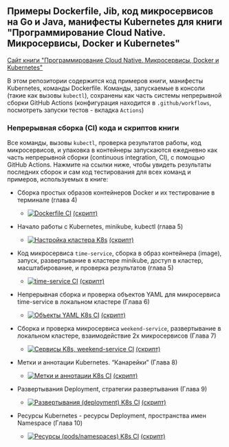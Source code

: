 ## Примеры Dockerfile, Jib, код микросервисов на Go и Java, манифесты Kubernetes для книги "Программирование Cloud Native. Микросервисы, Docker и Kubernetes"

[Сайт книги "Программирование Cloud Native. Микросервисы, Docker и Kubernetes"](https://ipsoftware.ru/books/cloud-k8s/)

В этом репозитории содержится код примеров книги, манифесты Kubernetes, команды Dockerfile. Команды, запускаемые в консоли (такие как вызовы `kubectl`), сохранены как часть системы непрерывной сборки GitHub Actions (конфигурация находится в `.github/workflows`, посмотреть запуски тестов - вкладка `Actions`)

### Непрерывная сборка (CI) кода и скриптов книги

Все команды, вызовы `kubectl`, проверка результатов работы, код микросервисов, и упаковка в контейнеры запускаются ежедневно как часть непрерывной сборки (continuous integration, CI), с помощью GitHub Actions. Нажмите на ссылки ниже, чтобы увидеть результаты последних сборок и сам код тестирования для всех команд и примеров, используемых в книге:

* Cборка простых образов контейнеров Docker и их тестирование в терминале (глава 4)
    * [![Dockerfile CI](https://github.com/ivanporty/cloud-docker-k8s/actions/workflows/docker-image.yml/badge.svg?branch=master)](https://github.com/ivanporty/cloud-docker-k8s/actions/workflows/docker-image.yml)    [(скрипт)](https://github.com/ivanporty/cloud-docker-k8s/blob/master/.github/workflows/docker-image.yml)

* Начало работы с Kubernetes, minikube, kubectl (глава 5)
    * [![Настройка кластера K8s](https://github.com/ivanporty/cloud-docker-k8s/actions/workflows/cluster-setup.yml/badge.svg)](https://github.com/ivanporty/cloud-docker-k8s/actions/workflows/cluster-setup.yml)  [(скрипт)](https://github.com/ivanporty/cloud-docker-k8s/blob/master/.github/workflows/cluster-setup.yml)

* Код микросервиса `time-service`, сборка в образ контейнера (image), запуск, развертывание в кластере minikube, доступ в кластер, масштабирование, и проверка результатов (глава 5)
    * [![time-service CI](https://github.com/ivanporty/cloud-docker-k8s/actions/workflows/time-service.yml/badge.svg)](https://github.com/ivanporty/cloud-docker-k8s/actions/workflows/time-service.yml)   [(скрипт)](https://github.com/ivanporty/cloud-docker-k8s/blob/master/.github/workflows/time-service.yml) 

* Непрерывная сборка и проверка объектов YAML для микросервиса time-service в локальном кластере (Глава 6)
    * [![Объекты YAML K8s CI](https://github.com/ivanporty/cloud-docker-k8s/actions/workflows/k8s-objects.yml/badge.svg)](https://github.com/ivanporty/cloud-docker-k8s/actions/workflows/k8s-objects.yml)  [(скрипт)](https://github.com/ivanporty/cloud-docker-k8s/blob/master/.github/workflows/k8s-objects.yml) 

* Cборка и проверка микросервиса `weekend-service`, развертывание в локальном кластере, взаимодействие 2х микросервисов (Глава 7)
    * [![Сервисы K8s, weekend-service CI](https://github.com/ivanporty/cloud-docker-k8s/actions/workflows/svc-weekend-service.yml/badge.svg)](https://github.com/ivanporty/cloud-docker-k8s/actions/workflows/svc-weekend-service.yml)  [(скрипт)](https://github.com/ivanporty/cloud-docker-k8s/blob/master/.github/workflows/svc-weekend-service.yml) 

* Метки и аннотации Kubernetes. “Канарейки” (Глава 8)
    * [![Метки и аннотации K8s CI](https://github.com/ivanporty/cloud-docker-k8s/actions/workflows/k8s-labels.yml/badge.svg)](https://github.com/ivanporty/cloud-docker-k8s/actions/workflows/k8s-labels.yml)  [(скрипт)](https://github.com/ivanporty/cloud-docker-k8s/blob/master/.github/workflows/k8s-labels.yml) 

* Развертывания Deployment, стратегии развертывания (Глава 9)
    * [![Развертывания (deployment) K8s CI](https://github.com/ivanporty/cloud-docker-k8s/actions/workflows/k8s-deployment.yml/badge.svg)](https://github.com/ivanporty/cloud-docker-k8s/actions/workflows/k8s-deployment.yml)  [(скрипт)](https://github.com/ivanporty/cloud-docker-k8s/blob/master/.github/workflows/k8s-deployment.yml) 

* Ресурсы Kubernetes - ресурсы Deployment, пространства имен Namespace (Глава 10)
    * [![Ресурсы (pods/namespaces) K8s CI](https://github.com/ivanporty/cloud-docker-k8s/actions/workflows/k8s-resources.yml/badge.svg)](https://github.com/ivanporty/cloud-docker-k8s/actions/workflows/k8s-resources.yml)  [(скрипт)](https://github.com/ivanporty/cloud-docker-k8s/blob/master/.github/workflows/k8s-resources.yml) 
